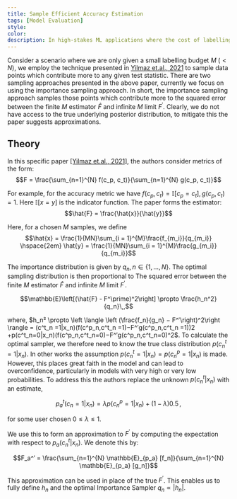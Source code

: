 ```yaml
---
title: Sample Efficient Accuracy Estimation
tags: [Model Evaluation]
style: 
color: 
description: In high-stakes ML applications where the cost of labelling is expensive, it is imperative to perform model monitoring in sample efficient way. 
---
```


Consider a scenario where we are only given a small labelling budget $M$  ($< N$), we employ the technique presented in [Yilmaz et.al., 2021](https://arxiv.org/pdf/2109.12043.pdf) to sample data points which contribute more to any given test statistic. There are two sampling approaches presented in the above paper, currently we focus on using the importance sampling approach. In short, the importance sampling approach samples those points which contribute more to the squared error between the finite $M$ estimator $\hat{F}$ and infinite $M$ limit $F^\prime.$ Clearly, we do not have access to the true underlying posterior distribution, to mitigate this the paper suggests approximations. 

## Theory
In this specific paper [[Yilmaz et.al., 2021]](https://arxiv.org/pdf/2109.12043.pdf), the authors consider metrics of the form: 
$$F = \frac{\sum_{n=1}^{N} f(c_p, c_t)}{\sum_{n=1}^{N} g(c_p, c_t)}$$

For example, for the accuracy metric we have $f(c_p,c_t)=\mathbb{I}[c_p =c_t], g(c_p,c_t)=1$. Here $\mathbb{I}[x=y]$ is the indicator function. The paper forms the estimator: 
$$\hat{F} = \frac{\hat{x}}{\hat{y}}$$

Here, for a chosen $M$ samples, we define 
$$\hat{x} = \frac{1}{MN}\sum_{i = 1}^{M}\frac{f_{m_i}}{q_{m_i}} \hspace{2em} \hat{y} = \frac{1}{MN}\sum_{i = 1}^{M}\frac{g_{m_i}}{q_{m_i}}$$

The importance distribution is given by $q_n, n \in \{ 1, . . . , N \}$. The optimal sampling distribution is then proportional to The squared error between the finite   $M$ estimator $\hat{F}$ and infinite $M$ limit $F^\prime.$ 

$$\mathbb{E}\left[(\hat{F} - F^\prime)^2\right] \propto \frac{h_n^2}{q_n}\,,$$

where, $h_n² \propto \left \langle \left (\frac{f_n}{g_n} − F^′\right)^2\right \rangle = (c^t_n =1|x_n)(f(c^p_n,c^t_n =1)−F^′g(c^p_n,c^t_n =1))2
+p(c^t_n=0|x_n)(f(c^p_n,c^t_n=0)−F^′g(c^p_n,c^t_n=0)^2$. To calculate the optimal sampler, we therefore need to know the true class distribution $p(c^t_n = 1|x_n)$. In other works the assumption $p(c^t_n = 1|x_n) = p(c^p_n = 1|x_n)$ is made. However, this places great faith in the model and can lead to overconfidence, particularly in models with very high or very low probabilities. To address this the authors replace the unknown $p(c^t_n|x_n)$ with an estimate, 

$$p^t_a(c_n = 1|x_n) = \lambda p(c^p_n = 1|x_n) + (1 − \lambda)0.5 \,,$$

for some user chosen $0 \leq \lambda \leq 1$.

We use this to form an approximation to $F^′$ by computing the expectation with respect to $p_a(c^t_n|x_n)$. We denote this by:
```math
F_a^′ =  \frac{\sum_{n=1}^{N} \mathbb{E}_{p_a} [f_n]}{\sum_{n=1}^{N} \mathbb{E}_{p_a} [g_n]}
```

This approximation can be used in place of the true $F^\prime$. This enables us to fully define $h_n$ and the optimal Importance Sampler $q_n \propto |h_n|$.
